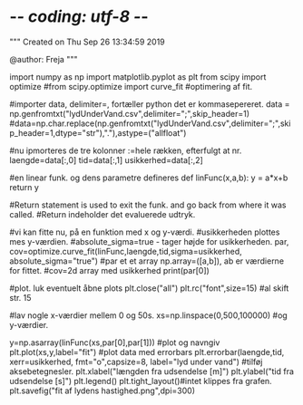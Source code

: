 # -*- coding: utf-8 -*-
"""
Created on Thu Sep 26 13:34:59 2019

@author: Freja
"""

import numpy as np
import matplotlib.pyplot as plt
from scipy import optimize
#from scipy.optimize import curve_fit #optimering af fit.

#importer data, delimiter=, fortæller python det er kommasepereret. 
data = np.genfromtxt("lydUnderVand.csv",delimiter=";",skip_header=1)
#data=np.char.replace(np.genfromtxt("lydUnderVand.csv",delimiter=";",skip_header=1,dtype="str"),"."),astype=("allfloat")

#nu ipmorteres de tre kolonner :=hele rækken, efterfulgt at nr. 
laengde=data[:,0]
tid=data[:,1]
usikkerhed=data[:,2]

#en linear funk. og dens parametre defineres
def linFunc(x,a,b):
    y = a*x+b
    return y

#Return statement is used to exit the funk. and go back from where it was called. 
#Return indeholder det evaluerede udtryk. 

#vi kan fitte nu, på en funktion med x og y-værdi.
#usikkerheden plottes mes y-værdien.
#absolute_sigma=true - tager højde for usikkerheden. 
par, cov=optimize.curve_fit(linFunc,laengde,tid,sigma=usikkerhed, absolute_sigma="true")
#par et et array np.array=([a,b]), ab er værdierne for fittet. 
#cov=2d array med usikkerhed
print(par[0])

#plot. luk eventuelt åbne plots
plt.close("all")
plt.rc("font",size=15) #al skift str. 15

#lav nogle x-værdier mellem 0 og 50s. 
xs=np.linspace(0,500,100000)
#og y-værdier. 

y=np.asarray(linFunc(xs,par[0],par[1]))
#plot og navngiv 
plt.plot(xs,y,label="fit")
#plot data med errorbars
plt.errorbar(laengde,tid, xerr=usikkerhed, fmt="o",capsize=8, label="lyd under vand")
#tilføj aksebetegnesler.
plt.xlabel("længden fra udsendelse [m]")
plt.ylabel("tid fra udsendelse [s]")
plt.legend()
plt.tight_layout()#intet klippes fra grafen.
plt.savefig("fit af lydens hastighed.png",dpi=300)
